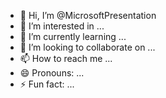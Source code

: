 - 👋 Hi, I’m @MicrosoftPresentation
- 👀 I’m interested in ...
- 🌱 I’m currently learning ...
- 💞️ I’m looking to collaborate on ...
- 📫 How to reach me ...
- 😄 Pronouns: ...
- ⚡ Fun fact: ...

<!---
MicrosoftPresentation/MicrosoftPresentation is a ✨ special ✨ repository because its `README.md` (this file) appears on your GitHub profile.
You can click the Preview link to take a look at your changes.
--->
